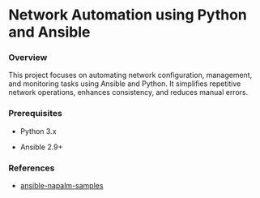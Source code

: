 # Network Automation using Python and Ansible

### Overview

This project focuses on automating network configuration, management, and monitoring tasks using Ansible and Python. It simplifies repetitive network operations, enhances consistency, and reduces manual errors.

### Prerequisites

- Python 3.x

- Ansible 2.9+

### References

- [ansible-napalm-samples](https://github.com/network-automation/ansible-napalm-samples)
